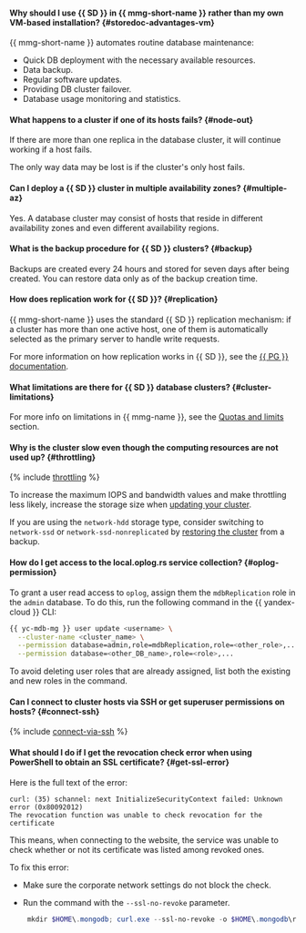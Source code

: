 #### Why should I use {{ SD }} in {{ mmg-short-name }} rather than my own VM-based installation? {#storedoc-advantages-vm}

{{ mmg-short-name }} automates routine database maintenance:

- Quick DB deployment with the necessary available resources.
- Data backup.
- Regular software updates.
- Providing DB cluster failover.
- Database usage monitoring and statistics.


#### What happens to a cluster if one of its hosts fails? {#node-out}

If there are more than one replica in the database cluster, it will continue working if a host fails.

The only way data may be lost is if the cluster's only host fails.


#### Can I deploy a {{ SD }} cluster in multiple availability zones? {#multiple-az}

Yes. A database cluster may consist of hosts that reside in different availability zones and even different availability regions.


#### What is the backup procedure for {{ SD }} clusters? {#backup}

Backups are created every 24 hours and stored for seven days after being created. You can restore data only as of the backup creation time.


#### How does replication work for {{ SD }}? {#replication}

{{ mmg-short-name }} uses the standard {{ SD }} replication mechanism: if a cluster has more than one active host, one of them is automatically selected as the primary server to handle write requests.

For more information on how replication works in {{ SD }}, see the [{{ PG }} documentation](https://docs.mongodb.com/manual/replication/).


#### What limitations are there for {{ SD }} database clusters? {#cluster-limitations}

For more info on limitations in {{ mmg-name }}, see the [Quotas and limits](../../storedoc/concepts/limits.md) section.

#### Why is the cluster slow even though the computing resources are not used up? {#throttling}

{% include [throttling](../throttling.md) %}

To increase the maximum IOPS and bandwidth values and make throttling less likely, increase the storage size when [updating your cluster](../../storedoc/operations/update.md#change-disk-size).

If you are using the `network-hdd` storage type, consider switching to `network-ssd` or `network-ssd-nonreplicated` by [restoring the cluster](../../storedoc/operations/cluster-backups.md#restore) from a backup.

#### How do I get access to the local.oplog.rs service collection? {#oplog-permission}

To grant a user read access to `oplog`, assign them the `mdbReplication` role in the `admin` database. To do this, run the following command in the {{ yandex-cloud }} CLI:

```bash
{{ yc-mdb-mg }} user update <username> \
  --cluster-name <cluster_name> \
  --permission database=admin,role=mdbReplication,role=<other_role>,... \
  --permission database=<other_DB_name>,role=<role>,...
```

To avoid deleting user roles that are already assigned, list both the existing and new roles in the command.

#### Can I connect to cluster hosts via SSH or get superuser permissions on hosts? {#connect-ssh}

{% include [connect-via-ssh](../../_includes/mdb/connect-via-ssh.md) %}

#### What should I do if I get the revocation check error when using PowerShell to obtain an SSL certificate? {#get-ssl-error}

Here is the full text of the error:

```text
curl: (35) schannel: next InitializeSecurityContext failed: Unknown error (0x80092012)
The revocation function was unable to check revocation for the certificate
```
This means, when connecting to the website, the service was unable to check whether or not its certificate was listed among revoked ones.

To fix this error:

* Make sure the corporate network settings do not block the check.
* Run the command with the `--ssl-no-revoke` parameter.

  ```powershell
   mkdir $HOME\.mongodb; curl.exe --ssl-no-revoke -o $HOME\.mongodb\root.crt {{ crt-web-path }}
   ```